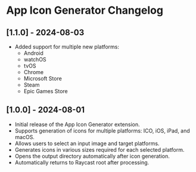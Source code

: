 # App Icon Generator Changelog

## [1.1.0] - 2024-08-03

- Added support for multiple new platforms:
  - Android
  - watchOS
  - tvOS
  - Chrome
  - Microsoft Store
  - Steam
  - Epic Games Store

## [1.0.0] - 2024-08-01

- Initial release of the App Icon Generator extension.
- Supports generation of icons for multiple platforms: ICO, iOS, iPad, and macOS.
- Allows users to select an input image and target platforms.
- Generates icons in various sizes required for each selected platform.
- Opens the output directory automatically after icon generation.
- Automatically returns to Raycast root after processing.
